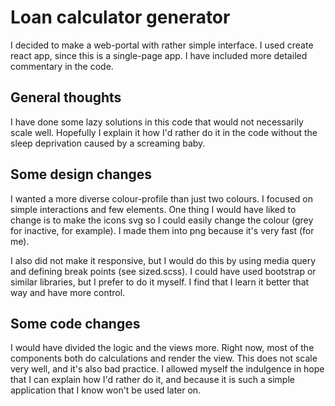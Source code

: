 # Loan calculator generator

I decided to make a web-portal with rather simple interface. I used create react app,
since this is a single-page app.
I have included more detailed commentary in the code.

## General thoughts

I have done some lazy solutions in this code that would not necessarily scale well.
Hopefully I explain it how I'd rather do it in the code without the sleep deprivation caused by
a screaming baby.

## Some design changes

I wanted a more diverse colour-profile than just two colours. I focused on simple interactions and
few elements. One thing I would have liked to change is to make the icons svg so I could easily
change the colour (grey for inactive, for example). I made them into png because it's very fast (for me).

I also did not make it responsive, but I would do this by using media query and defining break points (see sized.scss). I could have used bootstrap or similar libraries, but I prefer to do it myself. I find that I learn
it better that way and have more control.

## Some code changes

I would have divided the logic and the views more. Right now, most of the components both do calculations
and render the view. This does not scale very well, and it's also bad practice. I allowed myself the
indulgence in hope that I can explain how I'd rather do it, and because it is such a simple application
that I know won't be used later on.
